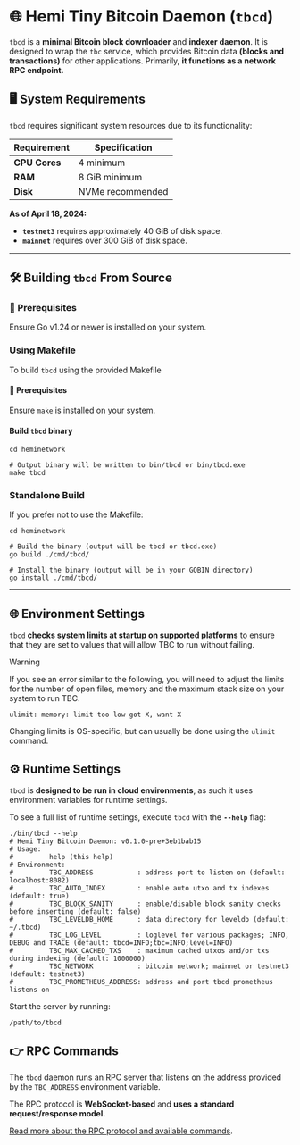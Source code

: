# 🌐 Hemi Tiny Bitcoin Daemon (`tbcd`)

`tbcd` is a **minimal Bitcoin block downloader** and **indexer daemon**. It is designed to wrap the `tbc` service, which
provides Bitcoin data **(blocks and transactions)** for other applications. Primarily, **it functions as a network RPC
endpoint.**

## 🖥️ System Requirements

`tbcd` requires significant system resources due to its functionality:

| Requirement   | Specification    |
|---------------|------------------|
| **CPU Cores** | 4 minimum        |
| **RAM**       | 8 GiB minimum    |
| **Disk**      | NVMe recommended |

**As of April 18, 2024:**

- **`testnet3`** requires approximately 40 GiB of disk space.
- **`mainnet`** requires over 300 GiB of disk space. <!-- XXX: add exact number here -->

---

## 🛠️ Building `tbcd` From Source

### 🏁 Prerequisites

Ensure Go v1.24 or newer is installed on your system.

### Using Makefile

To build `tbcd` using the provided Makefile

#### 🏁 Prerequisites

Ensure `make` is installed on your system.

#### Build `tbcd` binary

```shell
cd heminetwork

# Output binary will be written to bin/tbcd or bin/tbcd.exe
make tbcd
```

### Standalone Build

If you prefer not to use the Makefile:

```shell
cd heminetwork

# Build the binary (output will be tbcd or tbcd.exe)
go build ./cmd/tbcd/

# Install the binary (output will be in your GOBIN directory)
go install ./cmd/tbcd/
```

---

## 🌐 Environment Settings

`tbcd` **checks system limits at startup on supported platforms** to ensure that they are set to values that will allow
TBC to run without failing.

> [!WARNING]
> If you see an error similar to the following, you will need to adjust the limits for the number of open files, memory
> and the maximum stack size on your system to run TBC.

```
ulimit: memory: limit too low got X, want X
```

Changing limits is OS-specific, but can usually be done using the `ulimit` command.

## ⚙️ Runtime Settings

`tbcd` is **designed to be run in cloud environments**, as such it uses environment variables for runtime settings.

To see a full list of runtime settings, execute `tbcd` with the **`--help`** flag:

```shell
./bin/tbcd --help
# Hemi Tiny Bitcoin Daemon: v0.1.0-pre+3eb1bab15
# Usage:
#         help (this help)
# Environment:
#         TBC_ADDRESS           : address port to listen on (default: localhost:8082)
#         TBC_AUTO_INDEX        : enable auto utxo and tx indexes (default: true)
#         TBC_BLOCK_SANITY      : enable/disable block sanity checks before inserting (default: false)
#         TBC_LEVELDB_HOME      : data directory for leveldb (default: ~/.tbcd)
#         TBC_LOG_LEVEL         : loglevel for various packages; INFO, DEBUG and TRACE (default: tbcd=INFO;tbc=INFO;level=INFO)
#         TBC_MAX_CACHED_TXS    : maximum cached utxos and/or txs during indexing (default: 1000000)
#         TBC_NETWORK           : bitcoin network; mainnet or testnet3 (default: testnet3)
#         TBC_PROMETHEUS_ADDRESS: address and port tbcd prometheus listens on
```

Start the server by running:

```shell
/path/to/tbcd
```

## 👉 RPC Commands

The `tbcd` daemon runs an RPC server that listens on the address provided by the `TBC_ADDRESS` environment variable.

The RPC protocol is **WebSocket-based** and **uses a standard request/response model.**

[Read more about the RPC protocol and available commands](../../api/tbcapi/README.md).
